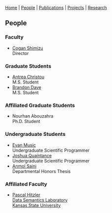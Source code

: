 [Home](index.md) | [People](people.md) | [Publications](publications.md) | [Projects](projects.md) | [Research](research.md)

## People

### Faculty
* [Cogan Shimizu](https://coganshimizu.com) <br> Director

### Graduate Students
* [Antrea Christou](https://github.com/antreac) <br> M.S. Student
* [Brandon Dave](https://github.com/threefinbdd) <br> M.S. Student

### Affiliated Graduate Students
* Nourhan Abouzahra <br> Ph.D. Student

### Undergraduate Students
* [Evan Music](https://github.com/EvanMusic14) <br> Undergraduate Scientific Programmer
* [Joshua Quaintance](https://github.com/JoshQuaintance) <br> Undergraduate Scientific Programmer
* [Anmol Saini](https://github.com/L30N1DAS) <br> Departmental Honors Thesis

### Affiliated Faculty
* [Pascal Hitzler](https://pascal-hitzler.de) <br> [Data Semantics Laboratory](https://daselab.org/) <br> [Kansas State University](https://k-state.edu)
